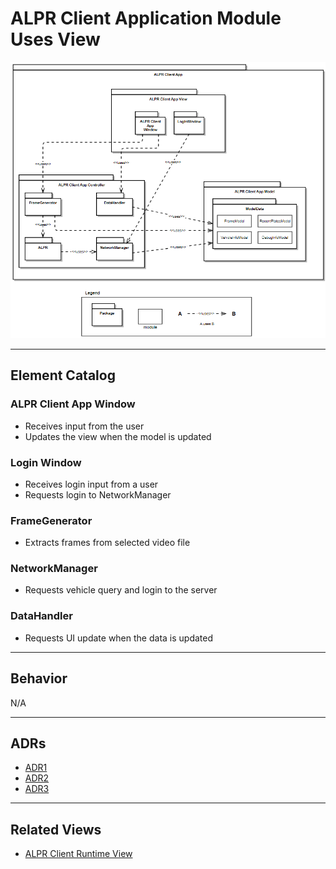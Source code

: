 # ALPR Client Application Module Uses View
![ALPR Client Application Module Uses View](module_view.png)
<hr>

## Element Catalog 

### ALPR Client App Window
- Receives input from the user
- Updates the view when the model is updated

### Login Window
- Receives login input from a user
- Requests login to NetworkManager

### FrameGenerator
- Extracts frames from selected video file

### NetworkManager
- Requests vehicle query and login to the server

### DataHandler
- Requests UI update when the data is updated
<hr>

## Behavior 
N/A
<hr>

## ADRs
- [ADR1](ADR1.md)
- [ADR2](ADR2.md)
- [ADR3](ADR3.md)
<hr>

## Related Views 
- [ALPR Client Runtime View](../Client%20Runtime%20View/Client%20Runtime%20View.md)